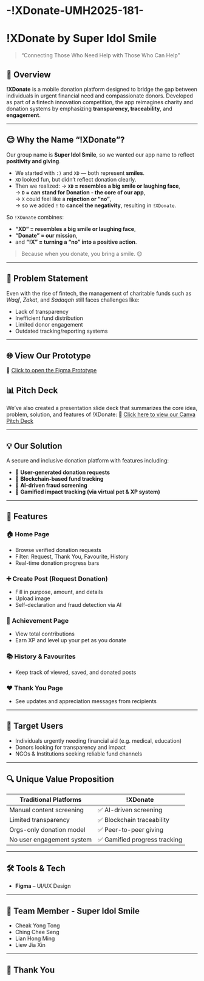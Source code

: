 # -!XDonate-UMH2025-181-

# !XDonate by Super Idol Smile

> “Connecting Those Who Need Help with Those Who Can Help”

## 📱 Overview
**!XDonate** is a mobile donation platform designed to bridge the gap between individuals in urgent financial need and compassionate donors. Developed as part of a fintech innovation competition, the app reimagines charity and donation systems by emphasizing **transparency, traceability**, and **engagement**.

---

## 😊 Why the Name “!XDonate”?

Our group name is **Super Idol Smile**, so we wanted our app name to reflect **positivity and giving**.

- We started with `:)` and `XD` — both represent **smiles**.
- `XD` looked fun, but didn’t reflect donation clearly.
- Then we realized:
  → **`XD` = resembles a big smile or laughing face**,  
  → **`D` = can stand for Donation - the core of our app**,  
  → `X` could feel like a **rejection or “no”**,  
  → so we added `!` to **cancel the negativity**, resulting in `!XDonate`.

So `!XDonate` combines:
- **“XD” = resembles a big smile or laughing face**,  
- **“Donate” = our mission**,  
- and **“!X” = turning a “no” into a positive action**.

> Because when you donate, you bring a smile. 😊

---

## 🧠 Problem Statement
Even with the rise of fintech, the management of charitable funds such as *Waqf*, *Zakat*, and *Sadaqah* still faces challenges like:
- Lack of transparency
- Inefficient fund distribution
- Limited donor engagement
- Outdated tracking/reporting systems

---

## 🌐 View Our Prototype
🔗 [Click to open the Figma Prototype](https://www.figma.com/proto/xgzyQlYARxNdATQUvBXae4/-XDonate-by-Super-Idol-Smile?node-id=125-197&p=f&t=IIhEo3New6eRgSbL-1&scaling=min-zoom&content-scaling=fixed&page-id=0%3A1&starting-point-node-id=27%3A59)

## 📊 Pitch Deck
We’ve also created a presentation slide deck that summarizes the core idea, problem, solution, and features of !XDonate:
🔗 [Click here to view our Canva Pitch Deck](https://www.canva.com/design/DAGkVmwg97o/b5RkiUUJUjtRqHxhoBmj8w/view?utm_content=DAGkVmwg97o&utm_campaign=designshare&utm_medium=link2&utm_source=uniquelinks&utlId=h967f83b962)

---

## 💡 Our Solution
A secure and inclusive donation platform with features including:
- 🧾 **User-generated donation requests**
- 🔐 **Blockchain-based fund tracking**
- 🤖 **AI-driven fraud screening**
- 🌱 **Gamified impact tracking (via virtual pet & XP system)**

---

## 🌟 Features

### 🏠 Home Page
- Browse verified donation requests
- Filter: Request, Thank You, Favourite, History
- Real-time donation progress bars

### ➕ Create Post (Request Donation)
- Fill in purpose, amount, and details
- Upload image
- Self-declaration and fraud detection via AI

### 🎉 Achievement Page
- View total contributions
- Earn XP and level up your pet as you donate

### 📚 History & Favourites
- Keep track of viewed, saved, and donated posts

### ❤️ Thank You Page
- See updates and appreciation messages from recipients

---

## 👤 Target Users
- Individuals urgently needing financial aid (e.g. medical, education)
- Donors looking for transparency and impact
- NGOs & Institutions seeking reliable fund channels

---

## 🔍 Unique Value Proposition

| Traditional Platforms        | !XDonate                      |
|-----------------------------|-------------------------------|
| Manual content screening     | ✅ AI-driven screening         |
| Limited transparency         | ✅ Blockchain traceability     |
| Orgs-only donation model     | ✅ Peer-to-peer giving         |
| No user engagement system    | ✅ Gamified progress tracking  |

---

## 🛠 Tools & Tech
- **Figma** – UI/UX Design

---

## 👥 Team Member - Super Idol Smile
- Cheak Yong Tong
- Ching Chee Seng
- Lian Hong Ming
- Liew Jia Xin

---

## 🙏 Thank You



